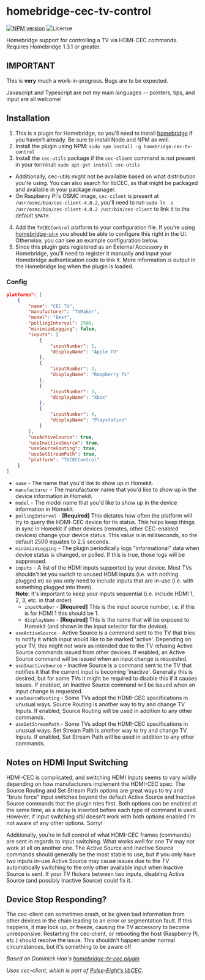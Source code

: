 # homebridge-cec-tv-control

[![NPM version](https://badge.fury.io/js/homebridge-cec-tv-control.svg)](https://npmjs.org/package/homebridge-cec-tv-control)
![License](https://img.shields.io/badge/license-MIT-lightgrey.svg)

Homebridge support for controlling a TV via HDMI-CEC commands.  Requires Homebridge 1.3.1 or greater.

## IMPORTANT
This is **very** much a work-in-progress.  Bugs are to be expected.

Javascript and Typescript are not my main languages -- pointers, tips, and input are all welcome!

## Installation
1. This is a plugin for Homebridge, so you'll need to install [homebridge](https://github.com/homebridge/homebridge) if you haven't already.  Be sure to install Node and NPM as well.
2. Install the plugin using NPM: `sudo npm install -g homebridge-cec-tv-control`
3. Install the `cec-utils` package if the `cec-client` command is not present in your terminal: `sudo apt-get install cec-utils`
* Additionally, cec-utils might not be available based on what distribution you're using.  You can also search for libCEC, as that might be packaged and available in your package manager.
* On Raspberry Pi's OSMC image, `cec-cilent` is present at `/usr/osmc/bin/cec-client-4.0.2`, you'll need to run `sudo ln -s /usr/osmc/bin/cec-client-4.0.2 /usr/bin/cec-client` to link it to the default `$PATH` 
4. Add the `TVCECControl` platform to your configuration file.  If you're using [homebridge-ui-x](https://github.com/oznu/homebridge-config-ui-x) you should be able to configure this right in the UI.  Otherwise, you can see an example configuration below.
5. Since this plugin gets registered as an External Accessory in Homebridge, you'll need to register it manually and input your Homebridge authentication code to link it.  More information is output in the Homebridge log when the plugin is loaded.

### Config

```json
platforms": [
    {
        "name": "CEC TV",
        "manufacturer": "TVMaker",
        "model": "Best",
        "pollingInterval": 2500,
        "minimizeLogging": false,
        "inputs": [
            {
                "inputNumber": 1,
                "displayName": "Apple TV"
            },
            {
                "inputNumber": 2,
                "displayName": "Raspberry Pi"
            },
            {
                "inputNumber": 3,
                "displayName": "Xbox"
            },
            {
                "inputNumber": 4,
                "displayName": "Playstation"
            }
        ],
        "useActiveSource": true,
        "useInactiveSource": true,
        "useSourceRouting": true,
        "useSetStreamPath": true,
        "platform": "TVCECControl"
    }
]
```
* `name` - The name that you'd like to show up in Homekit.
* `manufacturer` - The manufacturer name that you'd like to show up in the device information in Homekit.
* `model` - The model name that you'd like to show up in the device information in Homekit.
* `pollingInterval` - **[Required]** This dictates how often the platform will try to query the HDMI-CEC device for its status.  This helps keep things in sync in Homekit if other devices (remotes, other CEC-enabled devices) change your device status.  This value is in milliseconds, so the default 2500 equates to 2.5 seconds.
* `minimizeLogging` - The plugin periodically logs "informational" data when device status is changed, or polled.  If this is true, those logs will be suppressed.
* `inputs` - A list of the HDMI inputs supported by your device.  Most TVs shouldn't let you switch to unused HDMI inputs (i.e. with nothing plugged in) so you only need to include inputs that are in-use (i.e. with something plugged into them).  
**Note:** It's important to keep your inputs sequential (i.e. include HDMI 1, 2, 3, etc. in that order)
     - `inputNumber` - **[Required]** This is the input source number, i.e. if this is for HDMI 1 this should be 1.
     - `displayName` - **[Required]** This is the name that will be exposed to Homekit (and shown in the input selector for the device).
* `useActiveSource` - Active Source is a command sent to the TV that tries to notify it which input would like to be marked 'active'.  Depending on your TV, this might not work as intended due to the TV refusing Active Source commands issued from other devices. If enabled, an Active Source command will be issued when an input change is requested.
* `useInactiveSource` - Inactive Source is a command sent to the TV that notifies it that the current input is becoming 'inactive'.  Generally this is desired, but for some TVs it might be required to disable this if it causes issues.  If enabled, an Inactive Source command will be issued when an input change is requested.
* `useSourceRouting` - Some TVs adopt the HDMI-CEC specifications in unusual ways.  Source Routing is another way to try and change TV Inputs.  If enabled, Source Routing will be used in addition to any other commands.
* `useSetStreamPath` - Some TVs adopt the HDMI-CEC specifications in unusual ways.  Set Stream Path is another way to try and change TV Inputs.  If enabled, Set Stream Path will be used in addition to any other commands.

## Notes on HDMI Input Switching
HDMI-CEC is complicated, and switching HDMI Inputs seems to vary wildly depending on how manufacturers implement the HDMI-CEC spec.  The Source Routing and Set Stream Path options are great ways to try and "brute force" input switches beyond the default Active Source and Inactive Source commands that the plugin tries first.  Both options can be enabled at the same time, as a delay is inserted before each type of command is used.  However, if input switching *still* doesn't work with both options enabled I'm not aware of any other options.  Sorry!

Additionally, you're in full control of what HDMI-CEC frames (commands) are sent in regards to input switching.  What works well for one TV may not work at all on another one.  The Active Source and Inactive Source commands should generally be the most stable to use, but if you only have two inputs in-use Active Source may cause issues due to the TV automatically switching to the only other available input when Inactive Source is sent.  If your TV flickers between two inputs, disabling Active Source (and possibly Inactive Source) could fix it.

## Device Stop Responding?
The cec-client can sometimes crash, or be given bad information from other devices in the chain leading to an error or segmentation fault.  If this happens, it may lock up, or freeze, causing the TV accessory to become unresponsive.  Restarting the cec-client, or rebooting the host (Raspberry Pi, etc.) should resolve the issue.  This shouldn't happen under normal circumstances, but it's something to be aware of!

*Based on Dominick Han's [homebridge-tv-cec plugin](https://github.com/dominick-han/homebridge-tv-cec)*

*Uses cec-client, which is part of [Pulse-Eight's libCEC](https://github.com/Pulse-Eight/libcec).*
